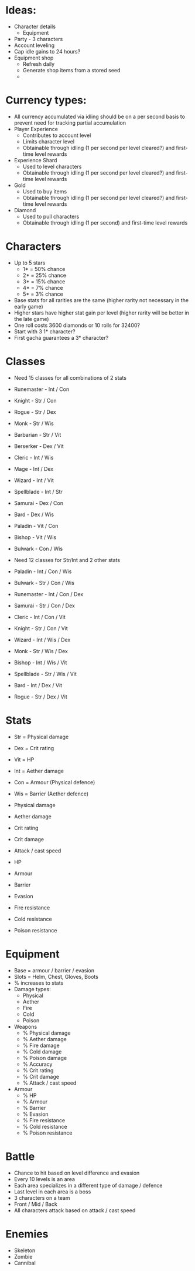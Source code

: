 # Ideas:
- Character details
  - Equipment
- Party - 3 characters
- Account leveling
- Cap idle gains to 24 hours?
- Equipment shop
  - Refresh daily
  - Generate shop items from a stored seed
  -


# Currency types:
- All currency accumulated via idling should be on a per second basis to prevent need for tracking partial accumulation
- Player Experience
  - Contributes to account level
  - Limits character level
  - Obtainable through idling (1 per second per level cleared?) and first-time level rewards
- Experience Shard
  - Used to level characters
  - Obtainable through idling (1 per second per level cleared?) and first-time level rewards
- Gold
  - Used to buy items
  - Obtainable through idling (1 per second per level cleared?) and first-time level rewards
- Diamond
  - Used to pull characters
  - Obtainable through idling (1 per second) and first-time level rewards

# Characters
- Up to 5 stars
  - 1* = 50% chance
  - 2* = 25% chance
  - 3* = 15% chance
  - 4* = 7% chance
  - 5* = 3% chance
- Base stats for all rarities are the same (higher rarity not necessary in the early game)
- Higher stars have higher stat gain per level (higher rarity will be better in the late game)
- One roll costs 3600 diamonds or 10 rolls for 32400?
- Start with 3 1* character?
- First gacha guarantees a 3* character?

# Classes
- Need 15 classes for all combinations of 2 stats
- Runemaster - Int / Con
- Knight - Str / Con
- Rogue - Str / Dex
- Monk - Str / Wis
- Barbarian - Str / Vit
- Berserker - Dex / Vit
- Cleric - Int / Wis
- Mage - Int / Dex
- Wizard - Int / Vit
- Spellblade - Int / Str
- Samurai - Dex / Con
- Bard - Dex / Wis
- Paladin - Vit / Con
- Bishop - Vit / Wis
- Bulwark - Con / Wis

- Need 12 classes for Str/Int and 2 other stats
- Paladin - Int / Con / Wis
- Bulwark - Str / Con / Wis
- Runemaster - Int / Con / Dex
- Samurai - Str / Con / Dex
- Cleric - Int / Con / Vit
- Knight - Str / Con / Vit
- Wizard - Int / Wis / Dex
- Monk - Str / Wis / Dex
- Bishop - Int / Wis / Vit
- Spellblade - Str / Wis / Vit
- Bard - Int / Dex / Vit
- Rogue - Str / Dex / Vit

# Stats
- Str = Physical damage
- Dex = Crit rating
- Vit = HP
- Int = Aether damage
- Con = Armour (Physical defence)
- Wis = Barrier (Aether defence)

- Physical damage
- Aether damage
- Crit rating
- Crit damage
- Attack / cast speed
- HP
- Armour
- Barrier
- Evasion
- Fire resistance
- Cold resistance
- Poison resistance

# Equipment
- Base = armour / barrier / evasion
- Slots = Helm, Chest, Gloves, Boots
- % increases to stats
- Damage types:
  - Physical
  - Aether
  - Fire
  - Cold
  - Poison
- Weapons
  - % Physical damage
  - % Aether damage
  - % Fire damage
  - % Cold damage
  - % Poison damage
  - % Accuracy
  - % Crit rating
  - % Crit damage
  - % Attack / cast speed
- Armour
  - % HP
  - % Armour
  - % Barrier
  - % Evasion
  - % Fire resistance
  - % Cold resistance
  - % Poison resistance

# Battle
- Chance to hit based on level difference and evasion
- Every 10 levels is an area
- Each area specializes in a different type of damage / defence
- Last level in each area is a boss
- 3 characters on a team
- Front / Mid / Back
- All characters attack based on attack / cast speed

# Enemies
- Skeleton
- Zombie
- Cannibal
